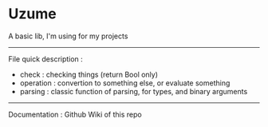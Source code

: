# Uzume

A basic lib, I'm using for my projects

---

File quick description :

- check : checking things (return Bool only)
- operation : convertion to something else, or evaluate something
- parsing : classic function of parsing, for types, and binary arguments

---

Documentation : Github Wiki of this repo
